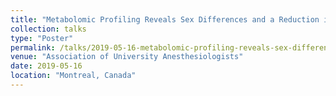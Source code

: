 ```yaml
---
title: "Metabolomic Profiling Reveals Sex Differences and a Reduction in Metabolism after Remote Ischemic Preconditioning"
collection: talks
type: "Poster"
permalink: /talks/2019-05-16-metabolomic-profiling-reveals-sex-differences-and-a-reduction-in-metabolism-after-remote-ischemic-preconditioning
venue: "Association of University Anesthesiologists"
date: 2019-05-16
location: "Montreal, Canada"
---
```

